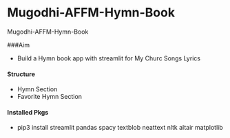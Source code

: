 # Mugodhi-AFFM-Hymn-Book
Mugodhi-AFFM-Hymn-Book


###Aim
* Build a Hymn book app with streamlit for My Churc Songs Lyrics

#### Structure
* Hymn Section
* Favorite Hymn Section

#### Installed Pkgs
* pip3 install streamlit pandas spacy textblob neattext nltk altair matplotlib

